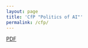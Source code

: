 ```yaml
---
layout: page
title: 'CfP "Politics of AI"'
permalink: /cfp/
---
```


<a href="/CfP_SI__Politics_of_AI.pdf" target="_blank">PDF</a>


